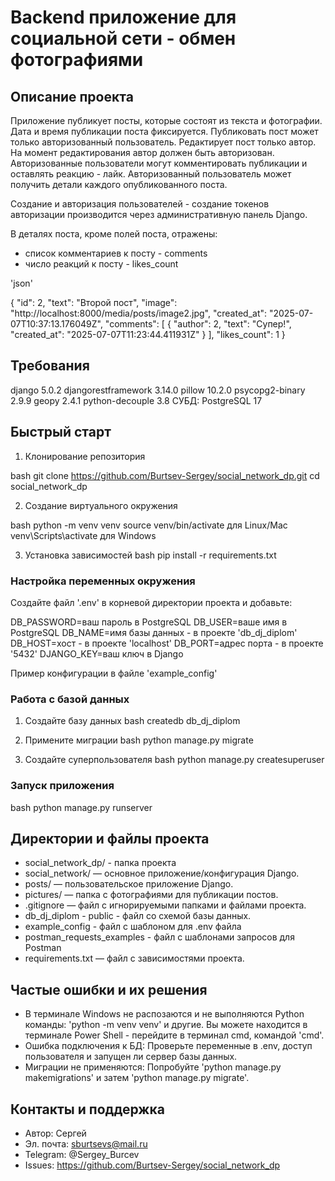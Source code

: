 # Backend приложение для социальной сети - обмен фотографиями

## Описание проекта

Приложение публикует посты, которые состоят из текста и фотографии.
Дата и время публикации поста фиксируется.
Публиковать пост может только авторизованный пользователь.
Редактирует пост только автор. На момент редактирования автор должен быть авторизован.
Авторизованные пользователи могут комментировать публикации и оставлять реакцию - лайк.
Авторизованный пользователь может получить детали каждого опубликованного поста.

Создание и авторизация пользователей - создание токенов авторизации производится через административную панель Django.

В деталях поста, кроме полей поста, отражены:
- список комментариев к посту - comments
- число реакций к посту - likes_count
  
'json'

{
    "id": 2,
    "text": "Второй пост",
    "image": "http://localhost:8000/media/posts/image2.jpg",
    "created_at": "2025-07-07T10:37:13.176049Z",
    "comments": [
        {
            "author": 2,
            "text": "Супер!",
            "created_at": "2025-07-07T11:23:44.411931Z"
        }
    ],
    "likes_count": 1
}

## Требования

django 5.0.2
djangorestframework 3.14.0
pillow 10.2.0
psycopg2-binary 2.9.9
geopy 2.4.1
python-decouple 3.8
СУБД: PostgreSQL 17


## Быстрый старт

1. Клонирование репозитория

bash
git clone https://github.com/Burtsev-Sergey/social_network_dp.git
cd social_network_dp

2. Создание виртуального окружения

bash
python -m venv venv
source venv/bin/activate    для Linux/Mac
venv\Scripts\activate       для Windows

3. Установка зависимостей
bash
pip install -r requirements.txt
  

### Настройка переменных окружения

Создайте файл '.env' в корневой директории проекта и добавьте:

DB_PASSWORD=ваш пароль в PostgreSQL
DB_USER=ваше имя в PostgreSQL
DB_NAME=имя базы данных - в проекте 'db_dj_diplom'
DB_HOST=хост - в проекте 'localhost'
DB_PORT=адрес порта - в проекте '5432'
DJANGO_KEY=ваш ключ в Django

Пример конфигурации в файле 'example_config'


### Работа с базой данных

1. Создайте базу данных
bash
createdb db_dj_diplom

2. Примените миграции
bash
python manage.py migrate

3. Создайте суперпользователя
bash
python manage.py createsuperuser


### Запуск приложения

bash
python manage.py runserver


## Директории и файлы проекта

- social_network_dp/ - папка проекта
- social_network/ — основное приложение/конфигурация Django.
- posts/ — пользовательское приложение Django.
- pictures/ — папка с фотографиями для публикации постов.
- .gitignore — файл с игнорируемыми папками и файлами проекта.
- db_dj_diplom - public - файл со схемой базы данных.
- example_config -  файл с шаблоном для .env файла
- postman_requests_examples - файл с шаблонами запросов для Postman
- requirements.txt — файл с зависимостями проекта.


## Частые ошибки и их решения

- В терминале Windows не распозаются и не выполняются Python команды: 'python -m venv venv' и другие. Вы можете находится в терминале Power Shell - перейдите в терминал cmd, командой 'cmd'.
- Ошибка подключения к БД: Проверьте переменные в .env, доступ пользователя и запущен ли сервер базы данных.
- Миграции не применяются: Попробуйте 'python manage.py makemigrations' и затем 'python manage.py migrate'.


## Контакты и поддержка

- Автор: Сергей
- Эл. почта: sburtsevs@mail.ru
- Telegram: @Sergey_Burcev
- Issues: https://github.com/Burtsev-Sergey/social_network_dp